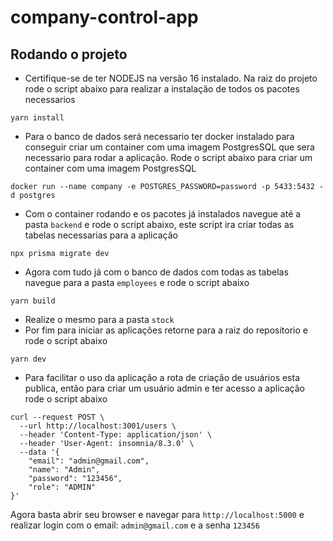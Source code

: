 # company-control-app

## Rodando o projeto
* Certifique-se de ter NODEJS na versão 16 instalado.
Na raiz do projeto rode o script abaixo para realizar a instalação de todos os pacotes necessarios

```
yarn install
```
* Para o banco de dados será necessario ter docker instalado para conseguir criar um container com uma imagem PostgresSQL que sera necessario para rodar a aplicação.
  Rode o script abaixo para criar um container com uma imagem PostgresSQL
```
docker run --name company -e POSTGRES_PASSWORD=password -p 5433:5432 -d postgres
```

* Com o container rodando e os pacotes já instalados navegue até a pasta `backend` e rode o script abaixo, este script ira criar todas as tabelas necessarias para a aplicação
```
npx prisma migrate dev
```
* Agora com tudo já com o banco de dados com todas as tabelas navegue para a pasta `employees` e rode o script abaixo
```
yarn build
```
* Realize o mesmo para a pasta ```stock```
* Por fim para iniciar as aplicações retorne para a raiz do repositorio e rode o script abaixo
```
yarn dev
```

* Para facilitar o uso da aplicação a rota de criação de usuários esta publica, então para criar um usuário admin e ter acesso a aplicação rode o script abaixo
```curl
curl --request POST \
  --url http://localhost:3001/users \
  --header 'Content-Type: application/json' \
  --header 'User-Agent: insomnia/8.3.0' \
  --data '{
	"email": "admin@gmail.com",
	"name": "Admin",
	"password": "123456",
	"role": "ADMIN"
}'
```

Agora basta abrir seu browser e navegar para `http://localhost:5000` e realizar login com o email: `admin@gmail.com` e a senha `123456`
